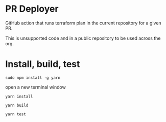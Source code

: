 # PR Deployer

GitHub action that runs terraform plan in the current repository for a given PR.

This is unsupported code and in a public repository to be used across the org.

# Install, build, test

`sudo npm install -g yarn`

open a new terminal window

`yarn install`

`yarn build`

`yarn test`
